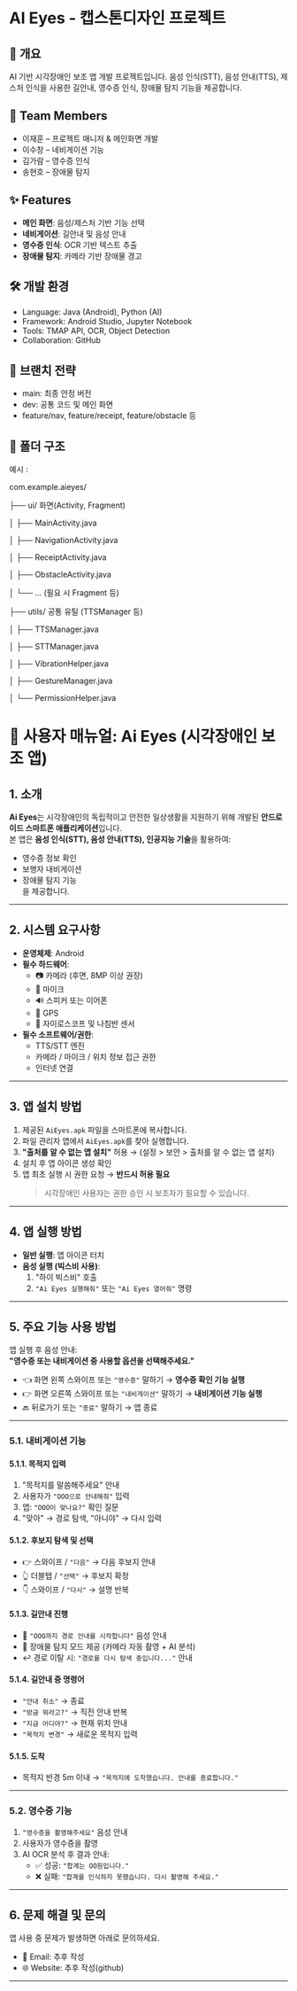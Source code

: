 # AI Eyes - 캡스톤디자인 프로젝트

## 📱 개요
AI 기반 시각장애인 보조 앱 개발 프로젝트입니다.
음성 인식(STT), 음성 안내(TTS), 제스처 인식을 사용한 길안내, 영수증 인식, 장애물 탐지 기능을 제공합니다.

## 👥 Team Members
- 이재훈 – 프로젝트 매니저 & 메인화면 개발
- 이수창 – 네비게이션 기능
- 김가람 – 영수증 인식
- 송현호 – 장애물 탐지

## ✨ Features
- **메인 화면**: 음성/제스처 기반 기능 선택
- **네비게이션**: 길안내 및 음성 안내
- **영수증 인식**: OCR 기반 텍스트 추출
- **장애물 탐지**: 카메라 기반 장애물 경고

## 🛠 개발 환경
- Language: Java (Android), Python (AI)
- Framework: Android Studio, Jupyter Notebook
- Tools: TMAP API, OCR, Object Detection
- Collaboration: GitHub

## 🧱 브랜치 전략
- main: 최종 안정 버전
- dev: 공통 코드 및 메인 화면
- feature/nav, feature/receipt, feature/obstacle 등

## 📁 폴더 구조
 예시 :
  
  com.example.aieyes/
  
  ├── ui/   화면(Activity, Fragment)

  │   ├── MainActivity.java
  
  │   ├── NavigationActivity.java
  
  │   ├── ReceiptActivity.java
  
  │   ├── ObstacleActivity.java
  
  │   └── ... (필요 시 Fragment 등)
  
  ├── utils/    공통 유틸 (TTSManager 등)
  
  │   ├── TTSManager.java
  
  │   ├── STTManager.java
  
  │   ├── VibrationHelper.java
  
  │   ├── GestureManager.java
  
  │   └── PermissionHelper.java

# 📖 사용자 매뉴얼: Ai Eyes (시각장애인 보조 앱)

## 1. 소개
**Ai Eyes**는 시각장애인의 독립적이고 안전한 일상생활을 지원하기 위해 개발된 **안드로이드 스마트폰 애플리케이션**입니다.  
본 앱은 **음성 인식(STT), 음성 안내(TTS), 인공지능 기술**을 활용하여:
- 영수증 정보 확인
- 보행자 내비게이션
- 장애물 탐지 기능  
을 제공합니다.

---

## 2. 시스템 요구사항
- **운영체제**: Android
- **필수 하드웨어**:
  - 📷 카메라 (후면, 8MP 이상 권장)  
  - 🎤 마이크  
  - 🔊 스피커 또는 이어폰  
  - 📍 GPS  
  - 🧭 자이로스코프 및 나침반 센서  
- **필수 소프트웨어/권한**:
  - TTS/STT 엔진  
  - 카메라 / 마이크 / 위치 정보 접근 권한  
  - 인터넷 연결  

---

## 3. 앱 설치 방법
1. 제공된 `AiEyes.apk` 파일을 스마트폰에 복사합니다.  
2. 파일 관리자 앱에서 `AiEyes.apk`를 찾아 실행합니다.  
3. **"출처를 알 수 없는 앱 설치"** 허용 → (설정 > 보안 > 출처를 알 수 없는 앱 설치)  
4. 설치 후 앱 아이콘 생성 확인  
5. 앱 최초 실행 시 권한 요청 → **반드시 허용 필요**  
   > 시각장애인 사용자는 권한 승인 시 보조자가 필요할 수 있습니다.  

---

## 4. 앱 실행 방법
- **일반 실행**: 앱 아이콘 터치  
- **음성 실행 (빅스비 사용)**:  
  1. "하이 빅스비" 호출  
  2. `"Ai Eyes 실행해줘"` 또는 `"Ai Eyes 열어줘"` 명령  

---

## 5. 주요 기능 사용 방법
앱 실행 후 음성 안내:  
**"영수증 또는 내비게이션 중 사용할 옵션을 선택해주세요."**

- 👈 화면 왼쪽 스와이프 또는 `"영수증"` 말하기 → **영수증 확인 기능 실행**  
- 👉 화면 오른쪽 스와이프 또는 `"내비게이션"` 말하기 → **내비게이션 기능 실행**  
- 🔙 뒤로가기 또는 `"종료"` 말하기 → 앱 종료  

---

### 5.1. 내비게이션 기능
#### 5.1.1. 목적지 입력
1. "목적지를 말씀해주세요" 안내  
2. 사용자가 `"OOO으로 안내해줘"` 입력  
3. 앱: `"OOO이 맞나요?"` 확인 질문  
4. "맞아" → 경로 탐색, "아니야" → 다시 입력  

#### 5.1.2. 후보지 탐색 및 선택
- 👉 스와이프 / `"다음"` → 다음 후보지 안내  
- 👆 더블탭 / `"선택"` → 후보지 확정  
- 👇 스와이프 / `"다시"` → 설명 반복  

#### 5.1.3. 길안내 진행
- 📢 `"OOO까지 경로 안내를 시작합니다"` 음성 안내  
- 🚧 장애물 탐지 모드 제공 (카메라 자동 촬영 + AI 분석)  
- ↩️ 경로 이탈 시: `"경로를 다시 탐색 중입니다..."` 안내  

#### 5.1.4. 길안내 중 명령어
- `"안내 취소"` → 종료  
- `"방금 뭐라고?"` → 직전 안내 반복  
- `"지금 어디야?"` → 현재 위치 안내  
- `"목적지 변경"` → 새로운 목적지 입력  

#### 5.1.5. 도착
- 목적지 반경 5m 이내 → `"목적지에 도착했습니다. 안내를 종료합니다."`

---

### 5.2. 영수증 기능
1. `"영수증을 촬영해주세요"` 음성 안내  
2. 사용자가 영수증을 촬영  
3. AI OCR 분석 후 결과 안내:
   - ✅ 성공: `"합계는 OO원입니다."`  
   - ❌ 실패: `"합계를 인식하지 못했습니다. 다시 촬영해 주세요."`

---

## 6. 문제 해결 및 문의
앱 사용 중 문제가 발생하면 아래로 문의하세요.  
- 📧 Email: 추후 작성
- 🌐 Website: 추후 작성(github)

---
